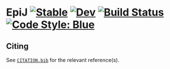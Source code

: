 # EpiJ [![Stable](https://img.shields.io/badge/docs-stable-blue.svg)](https://juliahealth.org/EpiJ/stable) [![Dev](https://img.shields.io/badge/docs-dev-blue.svg)](https://juliahealth.org/EpiJ/dev) [![Build Status](https://github.com/JuliaHealth/EpiJ/actions/workflows/CI.yml/badge.svg?branch=)](https://github.com/JuliaHealth/EpiJ/actions/workflows/CI.yml?query=branch%3A) [![Code Style: Blue](https://img.shields.io/badge/code%20style-blue-4495d1.svg)](https://github.com/invenia/BlueStyle)

## Citing

See [`CITATION.bib`](CITATION.bib) for the relevant reference(s).
